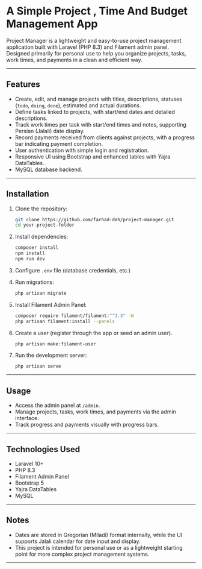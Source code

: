 # A Simple Project , Time And Budget Management App

Project Manager is a lightweight and easy-to-use project management application built with Laravel (PHP 8.3) and Filament admin panel.  
Designed primarily for personal use to help you organize projects, tasks, work times, and payments in a clean and efficient way.

---

## Features

- Create, edit, and manage projects with titles, descriptions, statuses (`todo`, `doing`, `done`), estimated and actual durations.
- Define tasks linked to projects, with start/end dates and detailed descriptions.
- Track work times per task with start/end times and notes, supporting Persian (Jalali) date display.
- Record payments received from clients against projects, with a progress bar indicating payment completion.
- User authentication with simple login and registration.
- Responsive UI using Bootstrap and enhanced tables with Yajra DataTables.
- MySQL database backend.

---

## Installation

1. Clone the repository:
   ```bash
   git clone https://github.com/farhad-deh/project-manager.git
   cd your-project-folder
   ```

2. Install dependencies:
   ```bash
   composer install
   npm install
   npm run dev
   ```

3. Configure `.env` file (database credentials, etc.)

4. Run migrations:
   ```bash
   php artisan migrate
   ```

5. Install Filament Admin Panel:
   ```bash
   composer require filament/filament:"^3.3" -W
   php artisan filament:install --panels
   ```

6. Create a user (register through the app or seed an admin user).
   ```bash
   php artisan make:filament-user
   ```
   
7. Run the development server:
   ```bash
   php artisan serve
   ```

---

## Usage

- Access the admin panel at `/admin`.
- Manage projects, tasks, work times, and payments via the admin interface.
- Track progress and payments visually with progress bars.

---

## Technologies Used

- Laravel 10+
- PHP 8.3
- Filament Admin Panel
- Bootstrap 5
- Yajra DataTables
- MySQL

---

## Notes

- Dates are stored in Gregorian (Miladi) format internally, while the UI supports Jalali calendar for date input and display.
- This project is intended for personal use or as a lightweight starting point for more complex project management systems.

---
